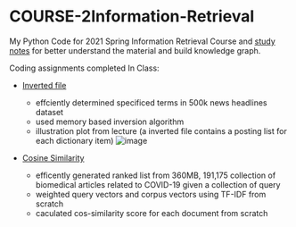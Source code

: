 # COURSE-2Information-Retrieval

My Python Code for 2021 Spring Information Retrieval Course and [study notes](https://github.com/tinghe14/COURSE-2Information-Retrieval/blob/main/Study%20Note.md) for better understand the material and build knowledge graph.

Coding assignments completed In Class:

- [Inverted file](https://github.com/tinghe14/COURSE-2Information-Retrieval/tree/main/2%20Inverted%20File) 
  - effciently determined specificed terms in 500k news headlines dataset
  - used memory based inversion algorithm
  - illustration plot from lecture (a inverted file contains a posting list for each dictionary item)
  ![image](https://github.com/tinghe14/COURSE-2Information-Retrieval/blob/main/2%20Inverted%20File/Illustration%20figure.png)
  
- [Cosine Similarity](https://github.com/tinghe14/COURSE-2Information-Retrieval/tree/main/3%20Cosine%20Similarity)
  - efficently generated ranked list from 360MB, 191,175 collection of biomedical articles related to COVID-19 given a collection of query
  - weighted query vectors and corpus vectors using TF-IDF from scratch 
  - caculated cos-similarity score for each document from scratch
  

